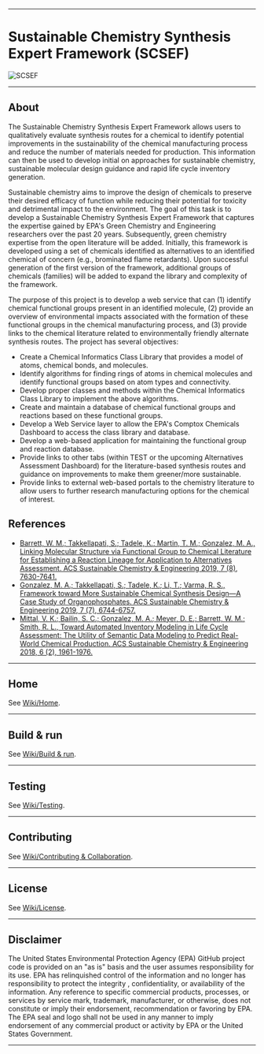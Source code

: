 ***
# Sustainable Chemistry Synthesis Expert Framework (SCSEF)
![SCSEF](https://www.epa.gov/sites/production/files/2013-06/epa_seal_verysmall_trim.gif)
***
## About
The Sustainable Chemistry Synthesis Expert Framework allows users to qualitatively evaluate synthesis routes for a chemical to identify potential improvements in the sustainability of the chemical manufacturing process and reduce the number of materials needed for production. This information can then be used to develop initial on approaches for sustainable chemistry, sustainable molecular design guidance and rapid life cycle inventory generation.

Sustainable chemistry aims to improve the design of chemicals to preserve their desired efficacy of function while reducing their potential for toxicity and detrimental impact to the environment. The goal of this task is to develop a Sustainable Chemistry Synthesis Expert Framework that captures the expertise gained by EPA's Green Chemistry and Engineering researchers over the past 20 years. Subsequently, green chemistry expertise from the open literature will be added. Initially, this framework is developed using a set of chemicals identified as alternatives to an identified chemical of concern (e.g., brominated flame retardants). Upon successful generation of the first version of the framework, additional groups of chemicals (families) will be added to expand the library and complexity of the framework.

The purpose of this project is to develop a web service that can (1) identify chemical functional groups present in an identified molecule, (2) provide an overview of environmental impacts associated with the formation of these functional groups in the chemical manufacturing process, and (3) provide links to the chemical literature related to environmentally friendly alternate synthesis routes. The project has several objectives:

* Create a Chemical Informatics Class Library that provides a model of atoms, chemical bonds, and molecules.
* Identify algorithms for finding rings of atoms in chemical molecules and identify functional groups based on atom types and connectivity.
* Develop proper classes and methods within the Chemical Informatics Class Library to implement the above algorithms.
* Create and maintain a database of chemical functional groups and reactions based on these functional groups.
* Develop a Web Service layer to allow the EPA's Comptox Chemicals Dashboard to access the class library and database.
* Develop a web-based application for maintaining the functional group and reaction database.
* Provide links to other tabs (within TEST or the upcoming Alternatives Assessment Dashboard) for the literature-based synthesis routes and guidance on improvements to make them greener/more sustainable.
* Provide links to external web-based portals to the chemistry literature to allow users to further research manufacturing options for the chemical of interest.

## References

* [Barrett, W. M.; Takkellapati, S.; Tadele, K.; Martin, T. M.; Gonzalez, M. A., Linking Molecular Structure via Functional Group to Chemical Literature for Establishing a Reaction Lineage for Application to Alternatives Assessment. ACS Sustainable Chemistry & Engineering 2019, 7 (8), 7630-7641.](https://doi.org/10.1021/acssuschemeng.8b05983)
* [Gonzalez, M. A.; Takkellapati, S.; Tadele, K.; Li, T.; Varma, R. S., Framework toward More Sustainable Chemical Synthesis Design—A Case Study of Organophosphates. ACS Sustainable Chemistry & Engineering 2019, 7 (7), 6744-6757.](https://doi.org/10.1021/acssuschemeng.8b06038)
* [Mittal, V. K.; Bailin, S. C.; Gonzalez, M. A.; Meyer, D. E.; Barrett, W. M.; Smith, R. L., Toward Automated Inventory Modeling in Life Cycle Assessment: The Utility of Semantic Data Modeling to Predict Real-World Chemical Production. ACS Sustainable Chemistry & Engineering 2018, 6 (2), 1961-1976.](https://doi.org/10.1021/acssuschemeng.7b03379)

***
## Home
See [Wiki/Home](https://github.com/USEPA/sustainable-chemistry-synthesis-expert-framework/wiki).
***
## Build & run
See [Wiki/Build & run](https://github.com/USEPA/sustainable-chemistry-synthesis-expert-framework/wiki/Build-&-Run).
***
## Testing
See [Wiki/Testing](https://github.com/USEPA/sustainable-chemistry-synthesis-expert-framework/wiki/Testing).
***
## Contributing
See [Wiki/Contributing & Collaboration](https://github.com/USEPA/sustainable-chemistry-synthesis-expert-framework/wiki/Contributing).
***
## License
See [Wiki/License](https://github.com/USEPA/sustainable-chemistry-synthesis-expert-framework/wiki/Licensing).
***
## Disclaimer
The United States Environmental Protection Agency (EPA) GitHub project code is provided on an
"as is" basis and the user assumes responsibility for its use. EPA has relinquished control of the
information and no longer has responsibility to protect the integrity , confidentiality, or availability
of the information. Any reference to specific commercial products, processes, or services by service
mark, trademark, manufacturer, or otherwise, does not constitute or imply their endorsement,
recommendation or favoring by EPA. The EPA seal and logo shall not be used in any manner to
imply endorsement of any commercial product or activity by EPA or the United States Government.
***
